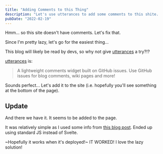 ```yaml
---
title: "Adding Comments to this Thing"
description: "Let's use utterances to add some comments to this shite... I mean site."
pubDate: "2022-02-19"
---
```


Hmm... so this site doesn't have comments. Let's fix that.

Since I'm pretty lazy, let's go for the easiest thing...

This blog will likely be read by devs, so why not give [utterances][utter] a try?!?

[utterances][utter] is:

>A lightweight comments widget built on GitHub issues. Use GitHub issues for blog comments, wiki pages and more!

Sounds perfect... Let's add it to the site (i.e. hopefully you'll see something at the bottom of the page).

## Update

And there we have it. It seems to be added to the page. 

It was relatively simple as I used some info from [this blog post](https://www.jamesperkins.dev/post/supercharge-your-astro-blog). Ended up 
using standard JS instead of Svelte.

~Hopefully it works when it's deployed!~ IT WORKED! I love the lazy solution!

[utter]: https://utteranc.es/